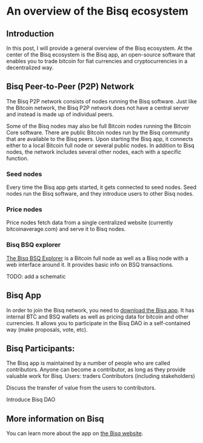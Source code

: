 # An overview of the Bisq ecosystem

## Introduction
In this post, I will provide a general overview of the Bisq ecosystem. At the center of the Bisq ecosystem is the Bisq app, an open-source software that enables you to trade bitcoin for fiat currencies and cryptocurrencies in a decentralized way.

## Bisq Peer-to-Peer (P2P) Network
The Bisq P2P network consists of nodes running the Bisq software. Just like the Bitcoin network, the Bisq P2P network does not have a central server and instead is made up of individual peers.

Some of the Bisq nodes may also be full Bitcoin nodes running the Bitcoin Core software. There are public Bitcoin nodes run by the Bisq community that are available to the Bisq peers. Upon starting the Bisq app, it connects either to a local Bitcoin full node or several public nodes. In addition to Bisq nodes, the network includes several other nodes, each with a specific function.

### Seed nodes
Every time the Bisq app gets started, it gets connected to seed nodes. Seed nodes run the Bisq software, and they introduce users to other Bisq nodes. 

### Price nodes
Price nodes fetch data from a single centralized website (currently bitcoinaverage.com) and serve it to Bisq nodes.

### Bisq BSQ explorer
[The Bisq BSQ Explorer](https://explorer.bisq.network/index.html) is a Bitcoin full node as well as a Bisq node with a web interface around it. It provides basic info on BSQ transactions.

TODO: add a schematic

## Bisq App
In order to join the Bisq network, you need to [download the Bisq app](https://bisq.network/downloads/). It has internal BTC and BSQ wallets as well as pricing data for bitcoin and other currencies. It allows you to participate in the Bisq DAO in a self-contained way (make proposals, vote, etc). 

## Bisq Participants: 
The Bisq app is maintained by a number of people who are called contributors. Anyone can become a contributor, as long as they provide valuable work for Bisq. 
Users: traders
Contributors (including stakeholders)

Discuss the transfer of value from the users to contributors. 

Introduce Bisq DAO

## More information on Bisq
You can learn more about the app on [the Bisq website](https://docs.bisq.network/getting-started.html).
